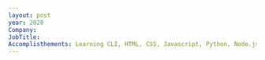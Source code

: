 ```yaml
---
layout: post
year: 2020
Company:
JobTitle:
Accomplisthements: Learning CLI, HTML, CSS, Javascript, Python, Node.js, React JS, mongoDB, Completed my first full stack website.
---
```

